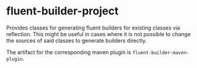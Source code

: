 # fluent-builder-project
Provides classes for generating fluent builders for existing classes via reflection. This might be useful in cases
where it is not possible to change the sources of said classes to generate builders directly.

The artifact for the corresponding maven plugin is `fluent-builder-maven-plugin`.
